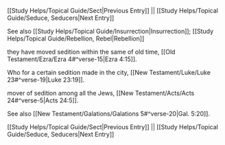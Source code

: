 [[Study Helps/Topical Guide/Sect|Previous Entry]]  ||  [[Study Helps/Topical Guide/Seduce, Seducers|Next Entry]]

 See also [[Study Helps/Topical Guide/Insurrection|Insurrection]]; [[Study Helps/Topical Guide/Rebellion, Rebel|Rebellion]]

 they have moved sedition within the same of old time, [[Old Testament/Ezra/Ezra 4#^verse-15|Ezra 4:15]].

 Who for a certain sedition made in the city, [[New Testament/Luke/Luke 23#^verse-19|Luke 23:19]].

 mover of sedition among all the Jews, [[New Testament/Acts/Acts 24#^verse-5|Acts 24:5]].

 See also [[New Testament/Galations/Galations 5#^verse-20|Gal. 5:20]].

[[Study Helps/Topical Guide/Sect|Previous Entry]]  ||  [[Study Helps/Topical Guide/Seduce, Seducers|Next Entry]]